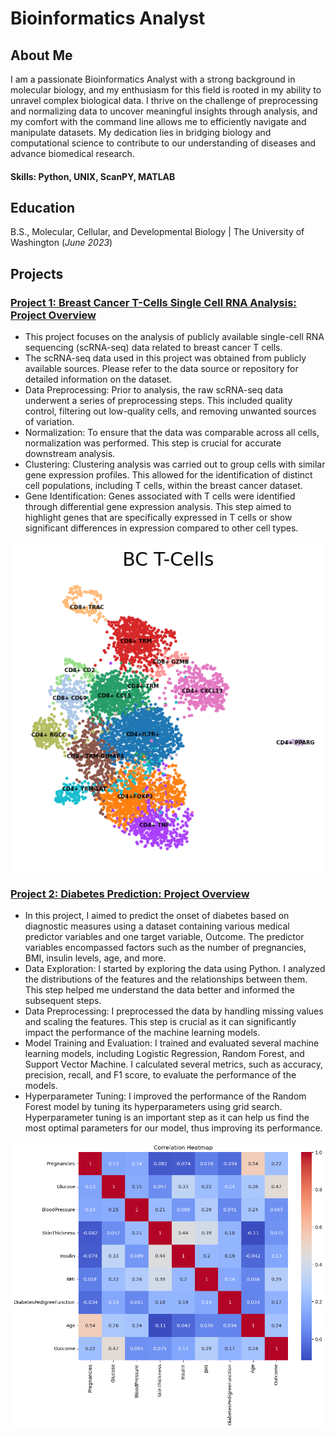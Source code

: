 # Bioinformatics Analyst

## About Me
 I am a passionate Bioinformatics Analyst with a strong background in molecular biology, and my enthusiasm for this field is rooted in my ability to unravel complex biological data.  I thrive on the challenge of preprocessing and normalizing data to uncover meaningful insights through analysis, and my comfort with the command line allows me to efficiently navigate and manipulate datasets.  My dedication lies in bridging biology and computational science to contribute to our understanding of diseases and advance biomedical research.

#### Skills: Python, UNIX, ScanPY, MATLAB

## Education
B.S., Molecular, Cellular, and Developmental Biology | The University of Washington (_June 2023_)

## Projects
### [Project 1: Breast Cancer T-Cells Single Cell RNA Analysis: Project Overview](https://github.com/JoshTjan/Breast_Cancer_Tcells_SCRNA_Analysis_Project)
* This project focuses on the analysis of publicly available single-cell RNA sequencing (scRNA-seq) data related to breast cancer T cells. 
* The scRNA-seq data used in this project was obtained from publicly available sources. Please refer to the data source or repository for detailed information on the dataset.
* Data Preprocessing: Prior to analysis, the raw scRNA-seq data underwent a series of preprocessing steps. This included quality control, filtering out low-quality cells, and removing unwanted sources of variation.
* Normalization: To ensure that the data was comparable across all cells, normalization was performed. This step is crucial for accurate downstream analysis.
* Clustering: Clustering analysis was carried out to group cells with similar gene expression profiles. This allowed for the identification of distinct cell populations, including T cells, within the breast cancer dataset.
* Gene Identification: Genes associated with T cells were identified through differential gene expression analysis. This step aimed to highlight genes that are specifically expressed in T cells or show significant differences in expression compared to other cell types.
  
![BC_Cluster](/image/bctcellcluster.png)


### [Project 2: Diabetes Prediction: Project Overview](https://github.com/JoshTjan/Diabetes_Prediction)
* In this project, I aimed to predict the onset of diabetes based on diagnostic measures using a dataset containing various medical predictor variables and one target variable, Outcome. The predictor variables encompassed factors such as the number of pregnancies, BMI, insulin levels, age, and more.
* Data Exploration: I started by exploring the data using Python. I analyzed the distributions of the features and the relationships between them. This step helped me understand the data better and informed the subsequent steps.
* Data Preprocessing: I preprocessed the data by handling missing values and scaling the features. This step is crucial as it can significantly impact the performance of the machine learning models.
* Model Training and Evaluation: I trained and evaluated several machine learning models, including Logistic Regression, Random Forest, and Support Vector Machine. I calculated several metrics, such as accuracy, precision, recall, and F1 score, to evaluate the performance of the models.
* Hyperparameter Tuning: I improved the performance of the Random Forest model by tuning its hyperparameters using grid search. Hyperparameter tuning is an important step as it can help us find the most optimal parameters for our model, thus improving its performance.

![](/image/Dia_Pred.png)
